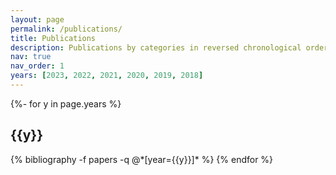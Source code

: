 ```yaml
---
layout: page
permalink: /publications/
title: Publications
description: Publications by categories in reversed chronological order.
nav: true
nav_order: 1
years: [2023, 2022, 2021, 2020, 2019, 2018]
---
```

<!-- _pages/publications.md -->
<div class="publications">

{%- for y in page.years %}
  <h2 class="year">{{y}}</h2>
  {% bibliography -f papers -q @*[year={{y}}]* %}
{% endfor %}

</div>
